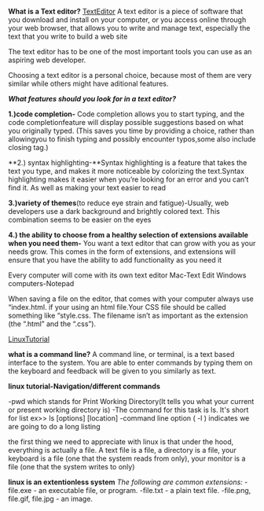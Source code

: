 **What is a Text editor?** 
[TextEditor](https://codefellows.github.io/code-102-guide/curriculum/class-02/Choosing-A-Text-Editor--The-Older-Coder.pdf)
A text editor is a piece of software that you download and install on your computer, or you access online through your web browser, that 
allows you to write and manage text, especially the text that you write
to build a web site

The text editor has to be one of the most important tools you can use as an aspiring web developer.

Choosing a text editor is a personal choice, because most of them are very similar while others might have aditional features.

***What features should you look for in a text editor?***

**1.)code completion-** Code completion allows you to start typing, and the code completionfeature will display possible suggestions based on what you originally typed. 
(This saves you time by providing a choice, rather than allowingyou to finish typing and possibly encounter typos,some also include closing tag.)

**2.) syntax highlighting-**Syntax highlighting is a feature that takes the text you type, and makes it more noticeable by colorizing the text.Syntax highlighting makes it
easier when you’re looking for an error and you can’t find it. As well as making your text easier to read

**3.)variety of themes**(to reduce eye strain and fatigue)-Usually, web developers use a dark background and brightly colored text. This combination seems to be easier on the eyes

**4.) the ability to choose from a healthy selection of extensions available when you need them-** You want a text editor that can grow with you as your
needs grow. This comes in the form of extensions, and extensions will ensure that you have the ability to add functionality as you need it

Every computer will come with its own text editor 
Mac-Text Edit 
Windows computers-Notepad

When saving a file on the editor, that comes with your computer always use  “index.html. if your using an html file.Your
CSS file should be called something like “style.css.
The filename isn’t as important as the extension (the “.html” and the “.css”).

[LinuxTutorial](https://ryanstutorials.net/linuxtutorial/navigation.php)

**what is a command line?**
A command line, or terminal, is a text based interface to the system. 
You are able to enter commands by typing them on the keyboard and feedback will be given to you similarly as text.

**linux tutorial-Navigation/different commands**

-pwd which stands for Print Working Directory(It tells you what your current or present working directory is)
-The command for this task is ls. It's short for list  ex>>   ls [options] [location]
-command line option ( -l ) indicates we are going to do a long listing


the first thing we need to appreciate with linux is that under the hood, everything is actually a file.
A text file is a file, a directory is a file, your keyboard is a file (one that the system reads from only), your monitor is a file (one that the system writes to only) 


**linux is an extentionless system**
*The following are common extensions:*
-file.exe - an executable file, or program.
-file.txt - a plain text file.
-file.png, file.gif, file.jpg - an image.

